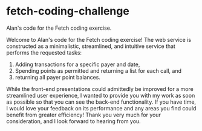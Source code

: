 # fetch-coding-challenge
Alan's code for the Fetch coding exercise.

Welcome to Alan's code for the Fetch coding exercise! The web service is constructed as a minimalistic, streamlined, and intuitive service that performs the requested tasks: 
1. Adding transactions for a specific payer and date, 
2. Spending points as permitted and returning a list for each call, and 
3. returning all payer point balances. 

While the front-end presentations could admittedly be improved for a more streamlined user experience, I wanted to provide you with my work as soon as possible so that you can see the back-end functionality. If you have time, I would love your feedback on its performance and any areas you find could benefit from greater efficiency! Thank you very much for your consideration, and I look forward to hearing from you.
